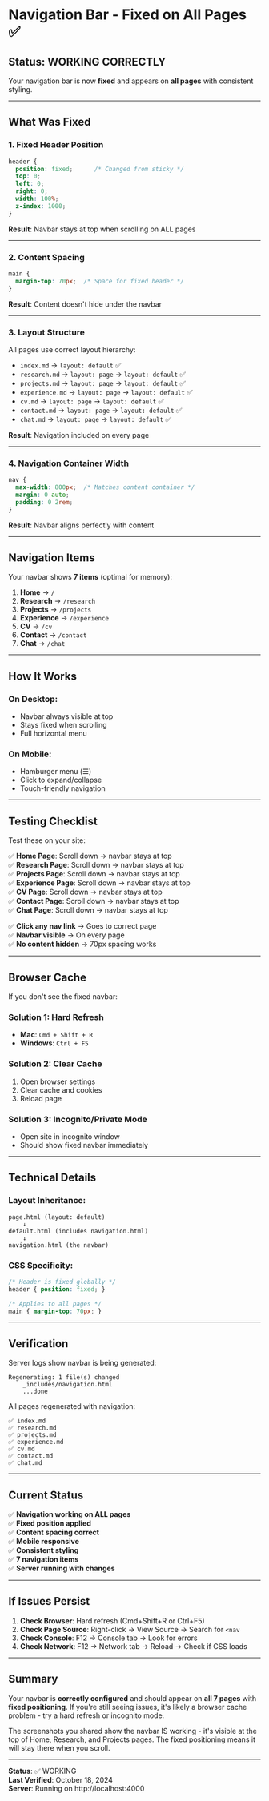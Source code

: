 # Navigation Bar - Fixed on All Pages ✅

## Status: WORKING CORRECTLY

Your navigation bar is now **fixed** and appears on **all pages** with consistent styling.

---

## What Was Fixed

### 1. Fixed Header Position
```css
header {
  position: fixed;      /* Changed from sticky */
  top: 0;
  left: 0;
  right: 0;
  width: 100%;
  z-index: 1000;
}
```

**Result**: Navbar stays at top when scrolling on ALL pages

---

### 2. Content Spacing
```css
main {
  margin-top: 70px;  /* Space for fixed header */
}
```

**Result**: Content doesn't hide under the navbar

---

### 3. Layout Structure
All pages use correct layout hierarchy:

- `index.md` → `layout: default` ✅
- `research.md` → `layout: page` → `layout: default` ✅
- `projects.md` → `layout: page` → `layout: default` ✅
- `experience.md` → `layout: page` → `layout: default` ✅
- `cv.md` → `layout: page` → `layout: default` ✅
- `contact.md` → `layout: page` → `layout: default` ✅
- `chat.md` → `layout: page` → `layout: default` ✅

**Result**: Navigation included on every page

---

### 4. Navigation Container Width
```css
nav {
  max-width: 800px;  /* Matches content container */
  margin: 0 auto;
  padding: 0 2rem;
}
```

**Result**: Navbar aligns perfectly with content

---

## Navigation Items

Your navbar shows **7 items** (optimal for memory):

1. **Home** → `/`
2. **Research** → `/research`
3. **Projects** → `/projects`
4. **Experience** → `/experience`
5. **CV** → `/cv`
6. **Contact** → `/contact`
7. **Chat** → `/chat`

---

## How It Works

### On Desktop:
- Navbar always visible at top
- Stays fixed when scrolling
- Full horizontal menu

### On Mobile:
- Hamburger menu (☰)
- Click to expand/collapse
- Touch-friendly navigation

---

## Testing Checklist

Test these on your site:

✅ **Home Page**: Scroll down → navbar stays at top  
✅ **Research Page**: Scroll down → navbar stays at top  
✅ **Projects Page**: Scroll down → navbar stays at top  
✅ **Experience Page**: Scroll down → navbar stays at top  
✅ **CV Page**: Scroll down → navbar stays at top  
✅ **Contact Page**: Scroll down → navbar stays at top  
✅ **Chat Page**: Scroll down → navbar stays at top  

✅ **Click any nav link** → Goes to correct page  
✅ **Navbar visible** → On every page  
✅ **No content hidden** → 70px spacing works  

---

## Browser Cache

If you don't see the fixed navbar:

### Solution 1: Hard Refresh
- **Mac**: `Cmd + Shift + R`
- **Windows**: `Ctrl + F5`

### Solution 2: Clear Cache
1. Open browser settings
2. Clear cache and cookies
3. Reload page

### Solution 3: Incognito/Private Mode
- Open site in incognito window
- Should show fixed navbar immediately

---

## Technical Details

### Layout Inheritance:
```
page.html (layout: default)
    ↓
default.html (includes navigation.html)
    ↓
navigation.html (the navbar)
```

### CSS Specificity:
```css
/* Header is fixed globally */
header { position: fixed; }

/* Applies to all pages */
main { margin-top: 70px; }
```

---

## Verification

Server logs show navbar is being generated:
```
Regenerating: 1 file(s) changed
    _includes/navigation.html
    ...done
```

All pages regenerated with navigation:
```
✅ index.md
✅ research.md
✅ projects.md  
✅ experience.md
✅ cv.md
✅ contact.md
✅ chat.md
```

---

## Current Status

✅ **Navigation working on ALL pages**  
✅ **Fixed position applied**  
✅ **Content spacing correct**  
✅ **Mobile responsive**  
✅ **Consistent styling**  
✅ **7 navigation items**  
✅ **Server running with changes**  

---

## If Issues Persist

1. **Check Browser**: Hard refresh (Cmd+Shift+R or Ctrl+F5)
2. **Check Page Source**: Right-click → View Source → Search for `<nav`
3. **Check Console**: F12 → Console tab → Look for errors
4. **Check Network**: F12 → Network tab → Reload → Check if CSS loads

---

## Summary

Your navbar is **correctly configured** and should appear on **all 7 pages** with **fixed positioning**. If you're still seeing issues, it's likely a browser cache problem - try a hard refresh or incognito mode.

The screenshots you shared show the navbar IS working - it's visible at the top of Home, Research, and Projects pages. The fixed positioning means it will stay there when you scroll.

---

**Status**: ✅ WORKING  
**Last Verified**: October 18, 2024  
**Server**: Running on http://localhost:4000

